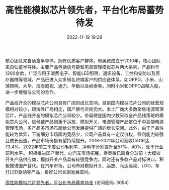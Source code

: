 ﻿---
title: 高性能模拟芯片领先者，平台化布局蓄势待发
date: 2022-11-19 19:28
tags:
- 帝奥微
updated: 1970-01-01 08:00:00
---

核心团队来自仙童半导体，拥有优质客户群体。帝奥微成立于2010年，核心团队来自仙童半导体。主要产品包括信号链和电源管理模拟芯片两大系列，产品料号1200余款，广泛应用于消费电子、智能LED照明、通讯设备、工控和安防以及医疗器械等领域。产品已进入众多知名终端客户的供应链体系，如OPPO、小米、山蒲照明、大华、海康威视、通力、华勤以及闻泰等。同时小米和OPPO战略入股，进一步增强与公司的合作。
<!-- more -->
产品线齐全的模拟芯片公司具有广阔的成长空间。目前国内模拟芯片公司的经营规模相对较小，跟海外厂商相比，国产替代空间仍大。本土厂商大多数聚焦电源管理芯片，产品线齐全的模拟芯片公司较少。帝奥微是国内少数采取全产品线策略的模拟芯片公司，信号链产品侧重于运放、模拟开关，电源管理产品定位于中高端电源管理市场，多产品多市场布局给公司发展提供广阔的增长空间。此外，由于产品性能较为优异，下游细分市场国内竞品少，公司产品具有一定议价权，盈利能力较强且成长迅速，产品市场份额有望持续提升。2018-2021年公司营收CAGR达73.4%，2022年前三季度公司毛利率、净利率分别提升至57%、40%，处于行业前列水平。
积极推进国产替代，向汽车市场拓展。帝奥微已跻身全球前十大模拟开关产品供应商，模拟开关产品具有较强竞争力。同时还有多款产品对标进口，积极推进国产替代。在汽车市场，公司布局模拟开关、运放、马达驱动、LDO、车灯LED驱动等产品，看好公司长期发展空间。

[高性能模拟芯片领先者，平台化布局蓄势待发](https://url12.ctfile.com/f/3948612-727980778-1f2296?p=3054)
(访问密码: 3054)
